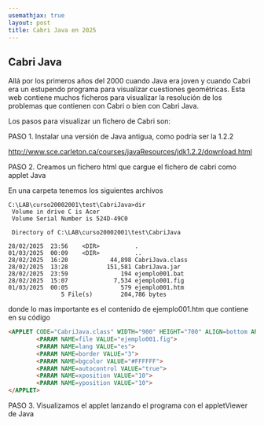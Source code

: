 ```yaml
---
usemathjax: true
layout: post
title: Cabri Java en 2025
---
```



## Cabri Java

Allá por los primeros años del 2000 cuando Java era joven y cuando Cabri era un estupendo programa para visualizar cuestiones geométricas. Esta web contiene muchos ficheros para visualizar la resolución de los problemas que contienen con Cabri o bien con Cabri Java.

Los pasos para visualizar un fichero de Cabri son:

PASO 1. Instalar una versión de Java antigua, como podría ser la 1.2.2

 http://www.sce.carleton.ca/courses/javaResources/jdk1.2.2/download.html


PASO 2. Creamos un fichero html que cargue el fichero de cabri como applet Java

En una carpeta tenemos los siguientes archivos
```ms-dos
C:\LAB\curso20002001\test\CabriJava>dir
 Volume in drive C is Acer
 Volume Serial Number is 524D-49C0

 Directory of C:\LAB\curso20002001\test\CabriJava

28/02/2025  23:56    <DIR>          .
01/03/2025  00:09    <DIR>          ..
28/02/2025  16:20            44,898 CabriJava.class
28/02/2025  13:28           151,581 CabriJava.jar
28/02/2025  23:59               194 ejemplo001.bat
28/02/2025  15:07             7,534 ejemplo001.fig
01/03/2025  00:05               579 ejemplo001.htm
               5 File(s)        204,786 bytes
```
donde lo mas importante es el contenido de ejemplo001.htm que contiene en su código

```html
<APPLET CODE="CabriJava.class" WIDTH="900" HEIGHT="700" ALIGN=bottom ARCHIVE="CabriJava.jar">
        <PARAM NAME=file VALUE="ejemplo001.fig">
        <PARAM NAME=lang VALUE="es">
        <PARAM NAME=border VALUE="3">
        <PARAM NAME=bgcolor VALUE="#FFFFFF">
        <PARAM NAME=autocontrol VALUE="true">
        <PARAM NAME=xposition VALUE="10">
        <PARAM NAME=yposition VALUE="10">
</APPLET>
```

PASO 3. Visualizamos el applet lanzando el programa con el appletViewer de Java




